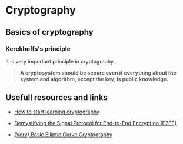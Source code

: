 # Cryptography

## Basics of cryptography

### Kerckhoffs's principle

It is very important principle in cryptography.

> **A cryptosystem should be secure even if everything about the system and algorithm, except the key, is public knowledge.**

## Usefull resources and links

- [How to start learning cryptography](https://medium.com/@vixentael/how-to-start-learning-cryptography-49e7d91b54a8)

- [Demystifying the Signal Protocol for End-to-End Encryption (E2EE)](https://blog.cloudboost.io/demystifying-the-signal-protocol-for-end-to-end-encryption-e2ee-3e31830c456f)

- [(Very) Basic Elliptic Curve Cryptography](https://blog.goodaudience.com/very-basic-elliptic-curve-cryptography-16c4f6c349ed)
